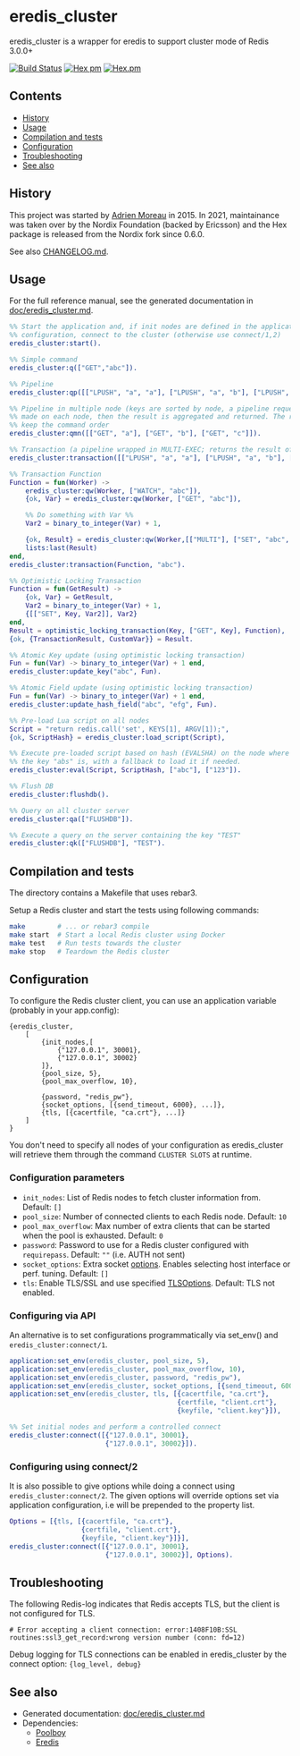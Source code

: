 # eredis_cluster

eredis_cluster is a wrapper for eredis to support cluster mode of Redis 3.0.0+

[![Build Status](https://github.com/Nordix/eredis_cluster/workflows/CI/badge.svg)](https://github.com/Nordix/eredis_cluster)
[![Hex pm](https://img.shields.io/hexpm/v/eredis_cluster.svg?style=flat)](https://hex.pm/packages/eredis_cluster)
[![Hex.pm](https://img.shields.io/hexpm/dt/eredis_cluster.svg)](https://hex.pm/packages/eredis_cluster)

## Contents

* [History](#history)
* [Usage](#usage)
* [Compilation and tests](#compilation-and-tests)
* [Configuration](#configuration)
* [Troubleshooting](#troubleshooting)
* [See also](#see-also)

## History

This project was started by [Adrien
Moreau](https://github.com/adrienmo/eredis_cluster) in 2015. In 2021,
maintainance was taken over by the Nordix Foundation (backed by Ericsson) and
the Hex package is released from the Nordix fork since 0.6.0.

See also [CHANGELOG.md](CHANGELOG.md).

## Usage

For the full reference manual, see the generated documentation in
[doc/eredis_cluster.md](doc/eredis_cluster.md).

```erlang
%% Start the application and, if init nodes are defined in the application
%% configuration, connect to the cluster (otherwise use connect/1,2)
eredis_cluster:start().

%% Simple command
eredis_cluster:q(["GET","abc"]).

%% Pipeline
eredis_cluster:qp([["LPUSH", "a", "a"], ["LPUSH", "a", "b"], ["LPUSH", "a", "c"]]).

%% Pipeline in multiple node (keys are sorted by node, a pipeline request is
%% made on each node, then the result is aggregated and returned. The response
%% keep the command order
eredis_cluster:qmn([["GET", "a"], ["GET", "b"], ["GET", "c"]]).

%% Transaction (a pipeline wrapped in MULTI-EXEC; returns the result of EXEC)
eredis_cluster:transaction([["LPUSH", "a", "a"], ["LPUSH", "a", "b"], ["LPUSH", "a", "c"]]).

%% Transaction Function
Function = fun(Worker) ->
    eredis_cluster:qw(Worker, ["WATCH", "abc"]),
    {ok, Var} = eredis_cluster:qw(Worker, ["GET", "abc"]),

    %% Do something with Var %%
    Var2 = binary_to_integer(Var) + 1,

    {ok, Result} = eredis_cluster:qw(Worker,[["MULTI"], ["SET", "abc", Var2], ["EXEC"]]),
    lists:last(Result)
end,
eredis_cluster:transaction(Function, "abc").

%% Optimistic Locking Transaction
Function = fun(GetResult) ->
    {ok, Var} = GetResult,
    Var2 = binary_to_integer(Var) + 1,
    {[["SET", Key, Var2]], Var2}
end,
Result = optimistic_locking_transaction(Key, ["GET", Key], Function),
{ok, {TransactionResult, CustomVar}} = Result.

%% Atomic Key update (using optimistic locking transaction)
Fun = fun(Var) -> binary_to_integer(Var) + 1 end,
eredis_cluster:update_key("abc", Fun).

%% Atomic Field update (using optimistic locking transaction)
Fun = fun(Var) -> binary_to_integer(Var) + 1 end,
eredis_cluster:update_hash_field("abc", "efg", Fun).

%% Pre-load Lua script on all nodes
Script = "return redis.call('set', KEYS[1], ARGV[1]);",
{ok, ScriptHash} = eredis_cluster:load_script(Script),

%% Execute pre-loaded script based on hash (EVALSHA) on the node where
%% the key "abs" is, with a fallback to load it if needed.
eredis_cluster:eval(Script, ScriptHash, ["abc"], ["123"]).

%% Flush DB
eredis_cluster:flushdb().

%% Query on all cluster server
eredis_cluster:qa(["FLUSHDB"]).

%% Execute a query on the server containing the key "TEST"
eredis_cluster:qk(["FLUSHDB"], "TEST").
```

## Compilation and tests

The directory contains a Makefile that uses rebar3.

Setup a Redis cluster and start the tests using following commands:

```bash
make        # ... or rebar3 compile
make start  # Start a local Redis cluster using Docker
make test   # Run tests towards the cluster
make stop   # Teardown the Redis cluster
```

## Configuration

To configure the Redis cluster client, you can use an application variable
(probably in your app.config):

    {eredis_cluster,
        [
            {init_nodes,[
                {"127.0.0.1", 30001},
                {"127.0.0.1", 30002}
            ]},
            {pool_size, 5},
            {pool_max_overflow, 10},

            {password, "redis_pw"},
            {socket_options, [{send_timeout, 6000}, ...]},
            {tls, [{cacertfile, "ca.crt"}, ...]}
        ]
    }

You don't need to specify all nodes of your configuration as eredis_cluster will
retrieve them through the command `CLUSTER SLOTS` at runtime.

### Configuration parameters

* `init_nodes`: List of Redis nodes to fetch cluster information from. Default: `[]`
* `pool_size`: Number of connected clients to each Redis node. Default: `10`
* `pool_max_overflow`: Max number of extra clients that can be started when the pool is exhausted. Default: `0`
* `password`: Password to use for a Redis cluster configured with `requirepass`. Default: `""` (i.e. AUTH not sent)
* `socket_options`: Extra socket [options](http://erlang.org/doc/man/gen_tcp.html#type-option). Enables selecting host interface or perf. tuning. Default: `[]`
* `tls`: Enable TLS/SSL and use specified [TLSOptions](https://erlang.org/doc/man/ssl.html#type-client_option). Default: TLS not enabled.

### Configuring via API

An alternative is to set configurations programmatically via set_env() and `eredis_cluster:connect/1`.

```erlang
application:set_env(eredis_cluster, pool_size, 5),
application:set_env(eredis_cluster, pool_max_overflow, 10),
application:set_env(eredis_cluster, password, "redis_pw"),
application:set_env(eredis_cluster, socket_options, [{send_timeout, 6000}]),
application:set_env(eredis_cluster, tls, [{cacertfile, "ca.crt"},
                                          {certfile, "client.crt"},
                                          {keyfile, "client.key"}]),

%% Set initial nodes and perform a controlled connect
eredis_cluster:connect([{"127.0.0.1", 30001},
                        {"127.0.0.1", 30002}]).
```

### Configuring using connect/2

It is also possible to give options while doing a connect using `eredis_cluster:connect/2`.
The given options will override options set via application configuration,
i.e will be prepended to the property list.

```erlang
Options = [{tls, [{cacertfile, "ca.crt"},
                  {certfile, "client.crt"},
                  {keyfile, "client.key"}]}],
eredis_cluster:connect([{"127.0.0.1", 30001},
                        {"127.0.0.1", 30002}], Options).
```

## Troubleshooting

The following Redis-log indicates that Redis accepts TLS, but the client is not configured for TLS.

```
# Error accepting a client connection: error:1408F10B:SSL routines:ssl3_get_record:wrong version number (conn: fd=12)
```

Debug logging for TLS connections can be enabled in eredis_cluster by the connect option: `{log_level, debug}`

## See also

* Generated documentation: [doc/eredis_cluster.md](doc/eredis_cluster.md)
* Dependencies:
  * [Poolboy](https://github.com/devinus/poolboy)
  * [Eredis](https://github.com/Nordix/eredis)
